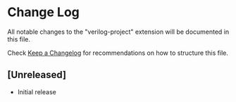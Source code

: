# Change Log

All notable changes to the "verilog-project" extension will be documented in this file.

Check [Keep a Changelog](http://keepachangelog.com/) for recommendations on how to structure this file.

## [Unreleased]

- Initial release